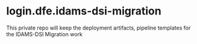 # login.dfe.idams-dsi-migration
This private repo will keep the deployment artifacts, pipeline templates for the IDAMS-DSI Migration work
